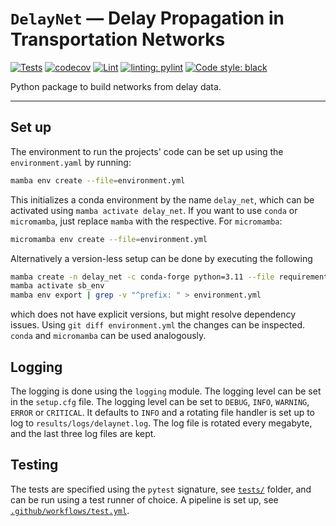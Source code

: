 # `DelayNet` — Delay Propagation in Transportation Networks

[//]: # ([![Dev]&#40;https://img.shields.io/badge/docs-dev-blue.svg&#41;]&#40;https://cbueth.github.io/DelayDynamics/&#41;)
[![Tests](https://github.com/cbueth/delaynet/actions/workflows/test.yml/badge.svg)](https://github.com/cbueth/delaynet/actions/workflows/test.yml)
[![codecov](https://codecov.io/gh/cbueth/delaynet/graph/badge.svg?token=G3MEQR5N1Y)](https://codecov.io/gh/cbueth/delaynet)
[![Lint](https://github.com/cbueth/delaynet/actions/workflows/lint.yml/badge.svg)](https://github.com/cbueth/delaynet/actions/workflows/lint.yml)
[![linting: pylint](https://img.shields.io/badge/linting-pylint-yellowgreen)](https://github.com/PyCQA/pylint)
[![Code style: black](https://img.shields.io/badge/code%20style-black-000000.svg)](https://github.com/psf/black)

Python package to build networks from delay data.

---

## Set up

The environment to run the projects' code can be set up using the
`environment.yaml` by running:

```bash
mamba env create --file=environment.yml
```

This initializes a conda environment by the name `delay_net`, which can be
activated using `mamba activate delay_net`.
If you want to use `conda` or `micromamba`, just replace 
`mamba` with the respective. For `micromamba`:
    
```bash
micromamba env create --file=environment.yml
```

Alternatively a version-less setup can be done by executing the following

```bash
mamba create -n delay_net -c conda-forge python=3.11 --file requirements.txt
mamba activate sb_env
mamba env export | grep -v "^prefix: " > environment.yml
```

which does not have explicit versions, but might resolve dependency issues. Using
`git diff environment.yml` the changes can be inspected.
`conda` and `micromamba` can be used analogously.

## Logging

The logging is done using the `logging` module. The logging level can be set in the
`setup.cfg` file. The logging level can be set to `DEBUG`, `INFO`, `WARNING`, `ERROR`
or `CRITICAL`. It defaults to `INFO` and a rotating file handler is set up to log
to `results/logs/delaynet.log`. The log file is rotated every megabyte, and the
last three log files are kept.

## Testing

The tests are specified using the `pytest` signature, see [`tests/`](tests/) folder, and
can be run using a test runner of choice.
A pipeline is set up, see [`.github/workflows/test.yml`](.github/workflows/lint.yml).
